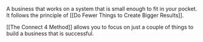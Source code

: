 A business that works on a system that is small enough to fit in your pocket. It follows the principle of [[Do Fewer Things to Create Bigger Results]].

[[The Connect 4 Method]] allows you to focus on just a couple of things to build a business that is successful.